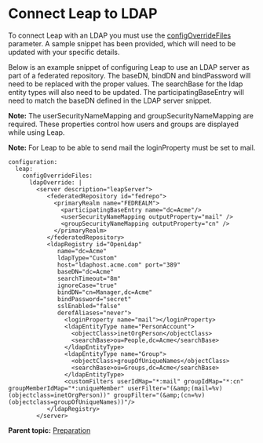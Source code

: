 # Connect Leap to LDAP
To connect Leap with an LDAP you must use the [configOverrideFiles](helm_open_liberty_custom.md) parameter. A sample snippet has been provided, which will need to be updated with your specific details.

Below is an example snippet of configuring Leap to use an LDAP server as part of a federated repository. The baseDN, bindDN and bindPassword will need to be replaced with the proper values. The searchBase for the ldap entity types will also need to be updated. The participatingBaseEntry will need to match the baseDN defined in the LDAP server snippet.

**Note:** The userSecurityNameMapping and groupSecurityNameMapping are required. These properties control how users and groups are displayed while using Leap.

**Note:** For Leap to be able to send mail the loginProperty must be set to mail.

``` {#codeblock_fqn_n5s_gxb}
configuration: 
  leap: 
    configOverrideFiles: 
      ldapOverride: | 
        <server description="leapServer"> 
           <federatedRepository id="fedrepo"> 
             <primaryRealm name="FEDREALM"> 
               <participatingBaseEntry name="dc=Acme"/> 
               <userSecurityNameMapping outputProperty="mail" /> 
               <groupSecurityNameMapping outputProperty="cn" /> 
             </primaryRealm> 
           </federatedRepository>
           <ldapRegistry id="OpenLdap" 
              name="dc=Acme" 
              ldapType="Custom" 
              host="ldaphost.acme.com" port="389" 
              baseDN="dc=Acme" 
              searchTimeout="8m" 
              ignoreCase="true" 
              bindDN="cn=Manager,dc=Acme" 
              bindPassword="secret" 
              sslEnabled="false" 
              derefAliases="never"> 
                <loginProperty name="mail"></loginProperty> 
                <ldapEntityType name="PersonAccount"> 
                  <objectClass>inetOrgPerson</objectClass> 
                  <searchBase>ou=People,dc=Acme</searchBase> 
                </ldapEntityType> 
                <ldapEntityType name="Group"> 
                  <objectClass>groupOfUniqueNames</objectClass> 
                  <searchBase>ou=Groups,dc=Acme</searchBase> 
                </ldapEntityType> 
                <customFilters userIdMap="*:mail" groupIdMap="*:cn" groupMemberIdMap="*:uniqueMember" userFilter="(&amp;(mail=%v)(objectclass=inetOrgPerson))" groupFilter="(&amp;(cn=%v)(objectclass=groupOfUniqueNames))"/> 
           </ldapRegistry> 
        </server>
```

**Parent topic:** [Preparation](helm_preparation.md)